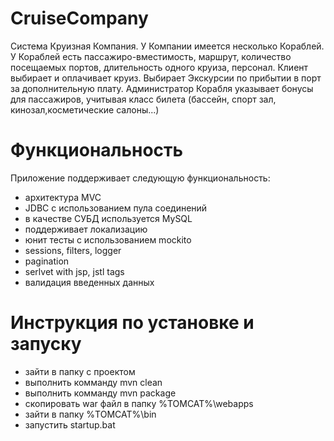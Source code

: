 # CruiseCompany
Система Круизная Компания. У Компании имеется несколько Кораблей. У Кораблей есть пассажиро-вместимость, маршрут, 
количество посещаемых портов, длительность одного круиза, персонал. Клиент выбирает и оплачивает круиз. 
Выбирает Экскурсии по прибытии в порт за дополнительную плату. Администратор Корабля указывает бонусы для
пассажиров, учитывая класс билета (бассейн, спорт зал, кинозал,косметические салоны...)
# Функциональность
Приложение поддерживает следующую функциональность:
 - архитектура MVC
 - JDBC с использованием пула соединений
 - в качестве СУБД используется MySQL
 - поддерживает локализацию
 - юнит тесты с использованием mockito
 - sessions, filters, logger
 - pagination
 - serlvet with jsp, jstl tags
 - валидация введенных данных
# Инструкция по установке и запуску
 - зайти в папку с проектом
 - выполнить комманду mvn clean
 - выполнить комманду mvn package
 - скопировать war файл в папку %TOMCAT%\webapps
 - зайти в папку %TOMCAT%\bin
 - запустить startup.bat
